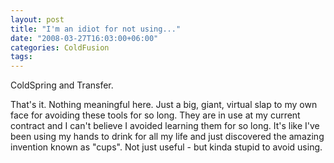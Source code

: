 ```yaml
---
layout: post
title: "I'm an idiot for not using..."
date: "2008-03-27T16:03:00+06:00"
categories: ColdFusion 
tags: 
---
```


ColdSpring and Transfer.

That's it. Nothing meaningful here. Just a big, giant, virtual slap to my own face for avoiding these tools for so long. They are in use at my current contract and I can't believe  I avoided learning them for so long. It's like I've been using my hands to drink for all my life and just discovered the amazing invention known as "cups". Not just useful - but kinda stupid to avoid using.